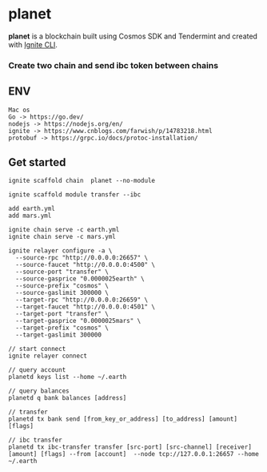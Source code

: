 # planet
**planet** is a blockchain built using Cosmos SDK and Tendermint and created with [Ignite CLI](https://ignite.com/cli).

### Create two chain and send ibc token between chains

## ENV
```
Mac os
Go -> https://go.dev/
nodejs -> https://nodejs.org/en/
ignite -> https://www.cnblogs.com/farwish/p/14783218.html
protobuf -> https://grpc.io/docs/protoc-installation/
```

## Get started

```
ignite scaffold chain  planet --no-module

ignite scaffold module transfer --ibc

add earth.yml
add mars.yml

ignite chain serve -c earth.yml
ignite chain serve -c mars.yml

ignite relayer configure -a \
  --source-rpc "http://0.0.0.0:26657" \
  --source-faucet "http://0.0.0.0:4500" \
  --source-port "transfer" \
  --source-gasprice "0.0000025earth" \
  --source-prefix "cosmos" \
  --source-gaslimit 300000 \
  --target-rpc "http://0.0.0.0:26659" \
  --target-faucet "http://0.0.0.0:4501" \
  --target-port "transfer" \
  --target-gasprice "0.0000025mars" \
  --target-prefix "cosmos" \
  --target-gaslimit 300000

// start connect
ignite relayer connect

// query account
planetd keys list --home ~/.earth

// query balances
planetd q bank balances [address]

// transfer
planetd tx bank send [from_key_or_address] [to_address] [amount] [flags]

// ibc transfer
planetd tx ibc-transfer transfer [src-port] [src-channel] [receiver] [amount] [flags] --from [account]  --node tcp://127.0.0.1:26657 --home ~/.earth
```
